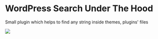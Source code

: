 # WordPress Search Under The Hood
Small plugin which helps to find any string inside themes, plugins' files

<img src="http://elwpin.com/wp-content/uploads/2016/10/underthehood.png">
